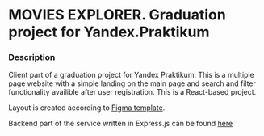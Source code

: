 # MOVIES EXPLORER. Graduation project for Yandex.Praktikum

### Description

Client part of a graduation project for Yandex Praktikum. This is a multiple page website with a simple landing on the main page and search and filter functionality availible after user registration. This is a React-based project.

Layout is created according to [Figma template](https://www.figma.com/file/zKPj5iu3DfCiNnrigaMlHy/Praktikum-Diplom?node-id=932%3A2618).

Backend part of the service written in Express.js can be found [here](https://github.com/space-boss/movies-explorer-api)
